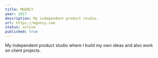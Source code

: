 ```yaml
---
title: MGENCY
year: 2017
description: My independent product studio.
url: https://mgency.com
status: active
published: true
---
```


My independent product studio where I build my own ideas and also work on client projects.